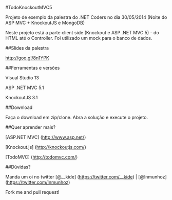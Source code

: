 #TodoKnockoutMVC5

Projeto de exemplo da palestra do .NET Coders no dia 30/05/2014 (Noite do ASP MVC + KnockoutJS e MongoDB)

Neste projeto está a parte client side (Knockout e ASP .NET MVC 5) - do HTML até o Controller. Foi utilizado um mock para o banco de dados.

##Slides da palestra

http://goo.gl/8n1YPK

##Ferramentas e versões

Visual Studio 13

ASP .NET MVC 5.1

KnockoutJS 3.1

##Download

Faça o download em zip/clone. Abra a solução e execute o projeto.

##Quer aprender mais?

[ASP.NET MVC] (http://www.asp.net/)

[Knockout.js] (http://knockoutjs.com/)

[TodoMVC] (http://todomvc.com/)


##Dúvidas? 

Manda um oi no twitter [@__kide] (https://twitter.com/__kide) | [@lnmunhoz] (https://twitter.com/lnmunhoz)


Fork me and pull request!
